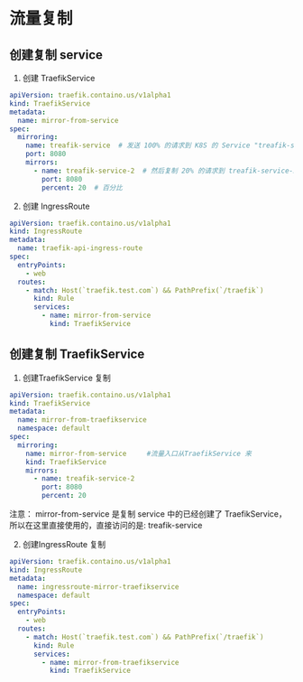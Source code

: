 # 流量复制

## 创建复制 service
1. 创建 TraefikService
```yaml
apiVersion: traefik.containo.us/v1alpha1
kind: TraefikService
metadata:
  name: mirror-from-service
spec:
  mirroring:
    name: treafik-service  # 发送 100% 的请求到 K8S 的 Service "treafik-service
    port: 8080
    mirrors:
      - name: treafik-service-2  # 然后复制 20% 的请求到 treafik-service-2
        port: 8080
        percent: 20  # 百分比
```


2. 创建 IngressRoute 
```yaml
apiVersion: traefik.containo.us/v1alpha1
kind: IngressRoute
metadata:
  name: traefik-api-ingress-route
spec:
  entryPoints:
    - web
  routes:
    - match: Host(`traefik.test.com`) && PathPrefix(`/traefik`)
      kind: Rule
      services:
        - name: mirror-from-service
          kind: TraefikService

```


## 创建复制 TraefikService
1. 创建TraefikService 复制 
```yaml
apiVersion: traefik.containo.us/v1alpha1
kind: TraefikService
metadata:
  name: mirror-from-traefikservice
  namespace: default
spec:
  mirroring:
    name: mirror-from-service     #流量入口从TraefikService 来   
    kind: TraefikService
    mirrors:
      - name: treafik-service-2
        port: 8080
        percent: 20
```
注意： mirror-from-service 是复制 service 中的已经创建了 TraefikService，所以在这里直接使用的，直接访问的是: treafik-service 

2. 创建IngressRoute 复制 
```yaml
apiVersion: traefik.containo.us/v1alpha1
kind: IngressRoute
metadata:
  name: ingressroute-mirror-traefikservice
  namespace: default
spec:
  entryPoints:
    - web
  routes:
    - match: Host(`traefik.test.com`) && PathPrefix(`/traefik`)
      kind: Rule
      services:
        - name: mirror-from-traefikservice
          kind: TraefikService
```